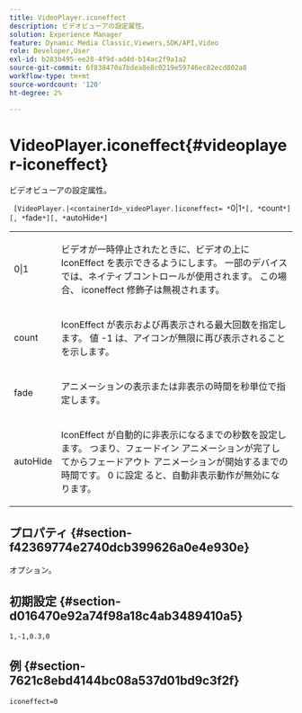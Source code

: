 ```yaml
---
title: VideoPlayer.iconeffect
description: ビデオビューアの設定属性。
solution: Experience Manager
feature: Dynamic Media Classic,Viewers,SDK/API,Video
role: Developer,User
exl-id: b283b495-ee28-4f9d-ad4d-b14ac2f9a1a2
source-git-commit: 6f838470a7bdea8e8c0219e59746ec82ecd802a8
workflow-type: tm+mt
source-wordcount: '120'
ht-degree: 2%

---
```


# VideoPlayer.iconeffect{#videoplayer-iconeffect}

ビデオビューアの設定属性。

` [VideoPlayer.|<containerId>_videoPlayer.]iconeffect= *`0|1`*[, *`count`*][, *`fade`*][, *`autoHide`*]`

<table id="table_C616483932C2482CA9794DDD7313FD7C"> 
 <tbody> 
  <tr> 
   <td colname="col1"> <p> <span class="codeph"> <span class="varname"> 0|1</span> </span> </p> </td> 
   <td colname="col2"> <p> ビデオが一時停止されたときに、ビデオの上に IconEffect を表示できるようにします。 一部のデバイスでは、ネイティブコントロールが使用されます。 この場合、<span class="codeph"> iconeffect</span> 修飾子は無視されます。 </p> </td> 
  </tr> 
  <tr> 
   <td colname="col1"> <p> <span class="codeph"> <span class="varname"> count</span> </span> </p> </td> 
   <td colname="col2"> <p> IconEffect が表示および再表示される最大回数を指定します。 値 <span class="codeph">-1</span> は、アイコンが無限に再び表示されることを示します。 </p> </td> 
  </tr> 
  <tr> 
   <td colname="col1"> <p> <span class="codeph"> <span class="varname"> fade</span> </span> </p> </td> 
   <td colname="col2"> <p> アニメーションの表示または非表示の時間を秒単位で指定します。 </p> </td> 
  </tr> 
  <tr> 
   <td colname="col1"> <p> <span class="codeph"> <span class="varname"> autoHide</span> </span> </p> </td> 
   <td colname="col2"> <p> IconEffect が自動的に非表示になるまでの秒数を設定します。 つまり、フェードイン アニメーションが完了してからフェードアウト アニメーションが開始するまでの時間です。 0<span class="codeph"> に設定 </span> ると、自動非表示動作が無効になります。 </p> </td> 
  </tr> 
 </tbody> 
</table>

## プロパティ {#section-f42369774e2740dcb399626a0e4e930e}

オプション。

## 初期設定 {#section-d016470e92a74f98a18c4ab3489410a5}

`1,-1,0.3,0`

## 例 {#section-7621c8ebd4144bc08a537d01bd9c3f2f}

```
iconeffect=0
```

